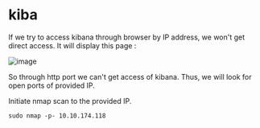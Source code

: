 # kiba

If we try to access kibana through browser by IP address, we won't get direct access. It will display this page :

![image](https://github.com/tousif13/TryHackMe_Writeups/assets/33444140/0fa7feb7-4810-44fd-aa97-1530bbab484f)

So through http port we can't get access of kibana. Thus, we will look for open ports of provided IP.

Initiate nmap scan to the provided IP.

`sudo nmap -p- 10.10.174.118`

